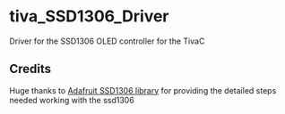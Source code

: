 # tiva_SSD1306_Driver

Driver for the SSD1306 OLED controller for the TivaC 

## Credits

Huge thanks to [Adafruit SSD1306 library](https://github.com/adafruit/Adafruit_SSD1306) for providing the detailed steps needed working with the ssd1306